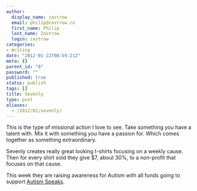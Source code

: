 ```yaml
---
author:
  display_name: zastrow
  email: philip@zastrow.co
  first_name: Philip
  last_name: Zastrow
  login: zastrow
categories:
- Writing
date: "2012-01-22T08:59:21Z"
meta: {}
parent_id: "0"
password: ""
published: true
status: publish
tags: []
title: Sevenly
type: post
aliases:
  - /2012/01/sevenly/
---
```

<p>This is the type of missional action I love to see. Take something you have a talent with. Mix it with something you have a passion for. Which comes together as something extraordinary.</p>
<p>Sevenly creates really great looking t-shirts focusing on a weekly cause. Then for every shirt sold they give $7, about 30%, to a non-profit that focuses on that cause.</p>
<p>This week they are raising awareness for Autism with all funds going to support <a href="http://www.autismspeaks.org/">Autism Speaks</a>.</p>
